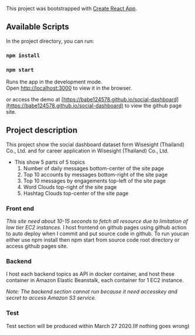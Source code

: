 This project was bootstrapped with [Create React App](https://github.com/facebook/create-react-app).

## Available Scripts

In the project directory, you can run:
### `npm install`
### `npm start`

Runs the app in the development mode.<br />
Open [http://localhost:3000](http://localhost:3000) to view it in the browser.<br />

or access the demo at [https://babe124578.github.io/social-dashboard](https://babe124578.github.io/social-dashboard) to view the github page site.

## Project description

This project show the social dashboard dataset form Wisesight (Thailand) Co., Ltd. and for career application in Wisesight (Thailand) Co., Ltd.<br />

* This show 5 parts of 5 topics
    1. Number of daily messages         bottom-center of the site page
    2. Top 10 accounts by messages      bottom-right of the site page
    3. Top 10 messages by engagements   top-left of the site page
    4. Word Clouds                      top-right of the site page
    5. Hashtag Clouds                   top-center of the site page

### Front end
*This site need about 10-15 seconds to fetch all resource due to limitation of low tier EC2 instances.*
I host frontend on github pages using github action to auto deploy when I commit and put source code in github.
To run youcan either use npm install then npm start from source code root directory or access github pages site.

### Backend
I host each backend topics as API in docker container, and host these container in Amazon Elastic Beanstalk, each container for 1 EC2 instance.

*Note: The backend section cannot run because it need accesskey and secret to access Amazon S3 service.*

### Test
Test section will be produced within March 27 2020.(If nothing goes wrong)